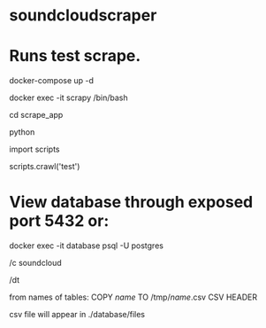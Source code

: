 # soundcloudscraper
# Runs test scrape.
docker-compose up -d

docker exec -it scrapy /bin/bash

cd scrape_app

python

import scripts

scripts.crawl('test')

# View database through exposed port 5432 or:

docker exec -it database psql -U postgres

/c soundcloud

/dt

from names of tables:
COPY *name* TO /tmp/*name*.csv CSV HEADER

csv file will appear in ./database/files

